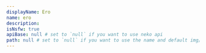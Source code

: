 ```yaml
---
displayName: Ero
name: ero
description: 
isNsfw: true
apiBase: null # set to `null` if you want to use neko api
path: null # set to `null` if you want to use the name and default img/ prefix
---
```

